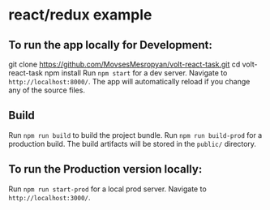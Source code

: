 # react/redux example

## To run the app locally for Development:
git clone https://github.com/MovsesMesropyan/volt-react-task.git
cd volt-react-task
npm install
Run `npm start` for a dev server.
Navigate to `http://localhost:8000/`.
The app will automatically reload if you change any of the source files.

## Build
Run `npm run build` to build the project bundle.
Run `npm run build-prod` for a production build.
The build artifacts will be stored in the `public/` directory.

## To run the Production version locally:
Run `npm run start-prod` for a local prod server.
Navigate to `http://localhost:3000/`.

